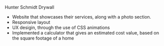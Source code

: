 Hunter Schmidt Drywall

  - Website that showcases their services, along with a photo section. 
  - Responsive layout
  - UX desigin, through the use of CSS animations
  - Implemented a calculator that gives an estimated cost value, based on the square footage of a home 
